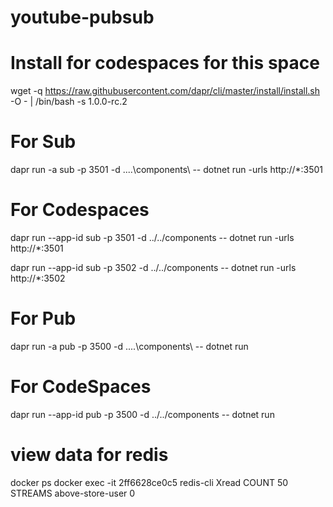 # youtube-pubsub
# Install for codespaces for this space
wget -q https://raw.githubusercontent.com/dapr/cli/master/install/install.sh -O - | /bin/bash -s 1.0.0-rc.2

# For Sub
dapr run -a sub -p 3501 -d ..\..\components\ -- dotnet run -urls http://*:3501

# For Codespaces
dapr run --app-id sub -p 3501 -d ../../components -- dotnet run -urls http://*:3501

dapr run --app-id sub -p 3502 -d ../../components -- dotnet run -urls http://*:3502
# For Pub
dapr run -a pub -p 3500 -d ..\..\components\ -- dotnet run
# For CodeSpaces
dapr run --app-id pub -p 3500 -d ../../components -- dotnet run

# view data for redis
docker ps
docker exec -it 2ff6628ce0c5 redis-cli
Xread COUNT 50 STREAMS above-store-user 0